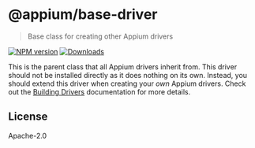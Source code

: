 # @appium/base-driver

> Base class for creating other Appium drivers

[![NPM version](http://img.shields.io/npm/v/@appium/base-driver.svg)](https://npmjs.org/package/@appium/base-driver)
[![Downloads](http://img.shields.io/npm/dm/@appium/base-driver.svg)](https://npmjs.org/package/@appium/base-driver)

This is the parent class that all Appium drivers inherit from. This driver should not be installed
directly as it does nothing on its own. Instead, you should extend this driver when creating your
*own* Appium drivers. Check out the [Building Drivers](https://appium.io/docs/en/latest/developing/build-drivers/)
documentation for more details.

## License

Apache-2.0
